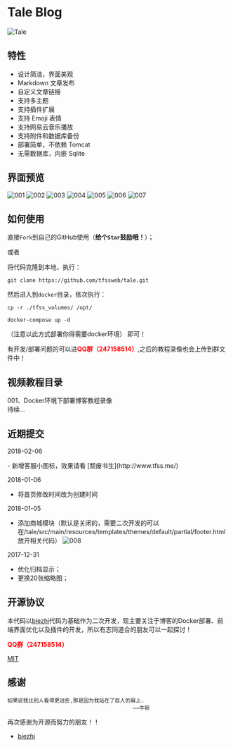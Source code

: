 # Tale Blog

![Tale](https://ooo.0o0.ooo/2017/02/27/58b43450c9182.png)


## 特性

+ 设计简洁，界面美观
+ Markdown 文章发布
+ 自定义文章链接
+ 支持多主题
+ 支持插件扩展
+ 支持 Emoji 表情
+ 支持网易云音乐播放
+ 支持附件和数据库备份
+ 部署简单，不依赖 Tomcat
+ 无需数据库，内嵌 Sqlite

## 界面预览

![001](https://raw.githubusercontent.com/tfssweb/tfssweb.github.io/master/source/images/blog/001.png)
![002](https://raw.githubusercontent.com/tfssweb/tfssweb.github.io/master/source/images/blog/002.png)
![003](https://raw.githubusercontent.com/tfssweb/tfssweb.github.io/master/source/images/blog/003.png)
![004](https://raw.githubusercontent.com/tfssweb/tfssweb.github.io/master/source/images/blog/004.png)
![005](https://raw.githubusercontent.com/tfssweb/tfssweb.github.io/master/source/images/blog/005.png)
![006](https://raw.githubusercontent.com/tfssweb/tfssweb.github.io/master/source/images/blog/006.png)
![007](https://raw.githubusercontent.com/tfssweb/tfssweb.github.io/master/source/images/blog/007.png)


## 如何使用
直接`Fork`到自己的GitHub使用（<b style="size:28px;">给个`Star`鼓励哦！</b>）；

或者

将代码克隆到本地，执行：
```
git clone https://github.com/tfssweb/tale.git
``` 
然后进入到`docker`目录，依次执行：
```
cp -r ./tfss_volumes/ /opt/

docker-compose up -d
```
（注意以此方式部署你得需要docker环境）
即可！

有开发/部署问题的可以进<b style="color:red;">QQ群（247158514）</b>,之后的教程录像也会上传到群文件中！
## 视频教程目录
001、Docker环境下部署博客教程录像<br/>
待续...

## 近期提交

<p>2018-02-06</p>
- 新增客服小图标，效果请看 [颓废书生](http://www.tfss.me/)

<p>2018-01-06</p>

- 将首页修改时间改为创建时间

<p>2018-01-05</p>

- 添加商城模块（默认是关闭的，需要二次开发的可以在/tale/src/main/resources/templates/themes/default/partial/footer.html 放开相关代码）
![008](https://raw.githubusercontent.com/tfssweb/tfssweb.github.io/master/source/images/blog/008.png)

<p>2017-12-31</p>

- 优化归档显示；<br/>
- 更换20张缩略图；<br/>


## 开源协议

本代码以[biezhi](https://github.com/otale/tale)代码为基础作为二次开发，现主要关注于博客的Docker部署、前端界面优化以及插件的开发，所以有志同道合的朋友可以一起探讨！

<b style="color:red;">QQ群（247158514）</b>

[MIT](LICENSE)

## 感谢

	如果说我比别人看得更远些,那是因为我站在了巨人的肩上.
											——牛顿 
再次感谢为开源而努力的朋友！！

+ [biezhi](https://github.com/otale/tale)







